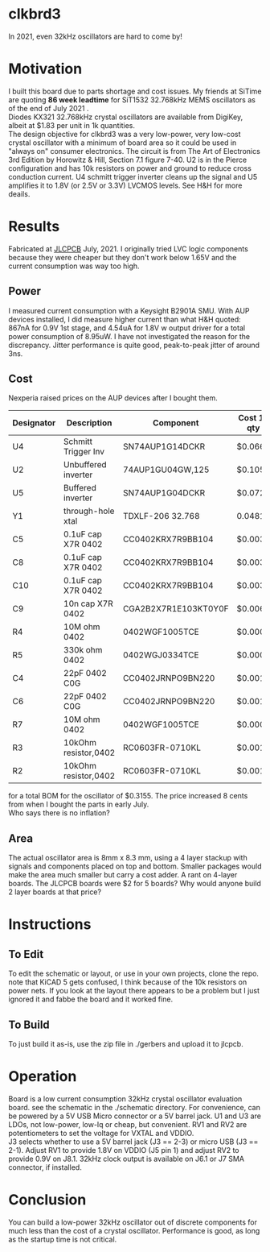 # clkbrd3
In 2021, even 32kHz oscillators are hard to come by!  
# Motivation
I built this board due to parts shortage and cost issues.  My friends at SiTime are quoting **86 week leadtime** for SiT1532 32.768kHz MEMS oscillators as of the end of July 2021 .  
Diodes KX321 32.768kHz crystal oscillators are available from DigiKey, albeit at $1.83 per unit in 1k quantities.  
The design objective for clkbrd3 was a very low-power, very low-cost crystal oscillator with a minimum of board area so it could be used in "always on" consumer electronics.  The circuit is from The Art of Electronics 3rd Edition by Horowitz & Hill, Section 7.1 figure 7-40.  U2 is in the Pierce configuration and has 10k resistors on power and ground to reduce cross conduction current.  U4 schmitt trigger inverter cleans up the signal and U5 amplifies it to 1.8V (or 2.5V or 3.3V) LVCMOS levels.  See H&H for more deails.  
# Results
Fabricated at [JLCPCB](URL "https://jlcpcb.com") July, 2021.  I originally tried LVC logic components because they were cheaper but they don't work below 1.65V and the current consumption was way too high.  
## Power 
I measured current consumption with a Keysight B2901A SMU. With AUP devices installed, I did measure higher current than what H&H quoted: 867nA for 0.9V 1st stage, and 4.54uA for 1.8V w output driver for a total power consumption of 8.95uW.  I have not investigated the reason for the discrepancy.  Jitter performance is quite good, peak-to-peak jitter of around 3ns.  
## Cost
Nexperia raised prices on the AUP devices after I bought them.  

Designator  | Description | Component | Cost 1k qty
------------ | -------------| ------------- | -------------
U4 | Schmitt Trigger Inv |SN74AUP1G14DCKR | $0.066
U2 | Unbuffered inverter | 74AUP1GU04GW,125 | $0.1059
U5 | Buffered inverter | SN74AUP1G04DCKR | $0.072
Y1 | through-hole xtal | TDXLF-206 32.768 | 0.0481
C5 | 0.1uF cap X7R 0402 | CC0402KRX7R9BB104 | $0.0031            
C8 | 0.1uF cap X7R 0402 | CC0402KRX7R9BB104| $0.0031
C10 | 0.1uF cap X7R 0402| CC0402KRX7R9BB104| $0.0031
C9 | 10n cap X7R 0402   | CGA2B2X7R1E103KT0Y0F | $0.0069
R4 | 10M ohm 0402 | 0402WGF1005TCE | $0.0007
R5 | 330k ohm 0402 | 0402WGJ0334TCE | $0.0005
C4 | 22pF 0402 C0G | CC0402JRNPO9BN220 | $0.001
C6 | 22pF 0402 C0G | CC0402JRNPO9BN220 | $0.001
R7 | 10M ohm 0402| 0402WGF1005TCE | $0.0007
R3 | 10kOhm resistor,0402| RC0603FR-0710KL | $0.0012
R2 | 10kOhm resistor,0402| RC0603FR-0710KL | $0.0012

for a total BOM for the oscillator of $0.3155.  The price increased 8 cents from when I bought the parts in early July.  
Who says there is no inflation?
## Area
The actual oscillator area is 8mm x 8.3 mm, using a 4 layer stackup with signals and components placed on top and bottom.  Smaller packages would make the area much smaller but carry a cost adder.  A rant on 4-layer boards.  The JLCPCB boards were $2 for 5 boards?  Why would anyone build 2 layer boards at that price?
# Instructions
## To Edit
To edit the schematic or layout, or use in your own projects, clone the repo.  
note that KiCAD 5 gets confused, I think because of the 10k resistors on power nets.  If you look at the layout there appears to be a problem but I just ignored it and fabbe the board and it worked fine.
## To Build
To just build it as-is, use the zip file in ./gerbers and upload it to jlcpcb.
# Operation
Board is a low current consumption 32kHz crystal oscillator evaluation board.  see the schematic in the ./schematic directory.  For convenience, can be powered by a 5V USB Micro connector or a 5V barrel jack.  U1 and U3 are LDOs, not low-power, low-Iq or cheap, but convenient.  RV1 and RV2 are potentiometers to set the voltage for VXTAL and VDDIO.  
J3 selects whether to use a 5V barrel jack (J3 == 2-3) or micro USB (J3 == 2-1).  Adjust RV1 to provide 1.8V on VDDIO (J5 pin 1) and adjust RV2 to provide 0.9V on J8.1.  32kHz clock output is available on J6.1 or J7 SMA connector, if installed.  
# Conclusion
You can build a low-power 32kHz oscillator out of discrete components for much less than the cost of a crystal oscillator.  Performance is good, as long as the startup time is not critical.
